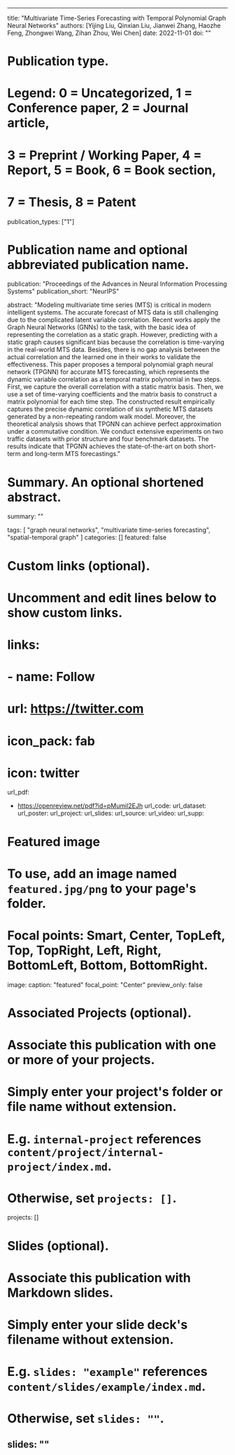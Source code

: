 ---

title: "Multivariate Time-Series Forecasting with Temporal Polynomial Graph Neural Networks"
authors: [Yijing Liu, Qinxian Liu, Jianwei Zhang, Haozhe Feng, Zhongwei Wang, Zihan Zhou, Wei Chen]
date: 2022-11-01
doi: ""

# Publication type.
# Legend: 0 = Uncategorized, 1 = Conference paper, 2 = Journal article,
# 3 = Preprint / Working Paper, 4 = Report, 5 = Book, 6 = Book section,
# 7 = Thesis, 8 = Patent
publication_types: ["1"]

# Publication name and optional abbreviated publication name.
publication: "Proceedings of the Advances in Neural Information Processing Systems"
publication_short: "NeurIPS"

abstract: "Modeling multivariate time series (MTS) is critical in modern intelligent systems. The accurate forecast of MTS data is still challenging due to the complicated latent variable correlation. Recent works apply the Graph Neural Networks (GNNs) to the task, with the basic idea of representing the correlation as a static graph. However, predicting with a static graph causes significant bias because the correlation is time-varying in the real-world MTS data. Besides, there is no gap analysis between the actual correlation and the learned one in their works to validate the effectiveness. This paper proposes a temporal polynomial graph neural network (TPGNN) for accurate MTS forecasting, which represents the dynamic variable correlation as a temporal matrix polynomial in two steps. First, we capture the overall correlation with a static matrix basis. Then, we use a set of time-varying coefficients and the matrix basis to construct a matrix polynomial for each time step. The constructed result empirically captures the precise dynamic correlation of six synthetic MTS datasets generated by a non-repeating random walk model. Moreover, the theoretical analysis shows that TPGNN can achieve perfect approximation under a commutative condition. We conduct extensive experiments on two traffic datasets with prior structure and four benchmark datasets. The results indicate that TPGNN achieves the state-of-the-art on both short-term and long-term MTS forecastings."

# Summary. An optional shortened abstract.
summary: ""

tags:
  [
    "graph neural networks", 
    "multivariate time-series forecasting", 
    "spatial-temporal graph"
  ]
categories: []
featured: false

# Custom links (optional).
#   Uncomment and edit lines below to show custom links.
# links:
# - name: Follow
#   url: https://twitter.com
#   icon_pack: fab
#   icon: twitter

url_pdf:
  - https://openreview.net/pdf?id=pMumil2EJh
url_code:
url_dataset:
url_poster:
url_project:
url_slides:
url_source:
url_video:
url_supp:

# Featured image
# To use, add an image named `featured.jpg/png` to your page's folder.
# Focal points: Smart, Center, TopLeft, Top, TopRight, Left, Right, BottomLeft, Bottom, BottomRight.
image:
  caption: "featured"
  focal_point: "Center"
  preview_only: false

# Associated Projects (optional).
#   Associate this publication with one or more of your projects.
#   Simply enter your project's folder or file name without extension.
#   E.g. `internal-project` references `content/project/internal-project/index.md`.
#   Otherwise, set `projects: []`.
projects: []

# Slides (optional).
#   Associate this publication with Markdown slides.
#   Simply enter your slide deck's filename without extension.
#   E.g. `slides: "example"` references `content/slides/example/index.md`.
#   Otherwise, set `slides: ""`.
slides: ""
---